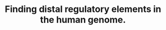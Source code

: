 ---
layout: page
title: " Finding distal regulatory elements in the human genome."
breadcrumb: true
categories:
    - publication
## publication related information
pub:
    authors: " Nathaniel D. Heintzman,  Bing Ren"
    journal: " Current opinion in genetics & development"
    date: 2009-12
    doi:  10.1016/j.gde.2009.09.006
    volume:  19
    pages:  541--549
    number:  6
    abstract: " Transcriptional regulation of human genes depends not only on promoters and nearby cis-regulatory elements, but also on distal regulatory elements such as enhancers, insulators, locus control regions, and silencing elements, which are often located far away from the genes they control. Our knowledge of human distal regulatory elements is very limited, but the last several years have seen rapid progress in the development of strategies to identify these long-range regulatory sequences throughout the human genome. Here, we review these advances, focusing on two important classes of distal regulatory sequences-enhancers and insulators.,"
---